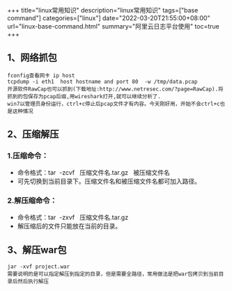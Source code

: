 +++
title="linux常用知识"
description="linux常用知识"
tags=["base command"]
categories=["linux"]
date="2022-03-20T21:55:00+08:00" 
url="linux-base-command.html"
summary="阿里云日志平台使用"
toc=true
+++

## 1、网络抓包

```
fconfig查看网卡 ip host 
tcpdump -i eth1  host hostname and port 80  -w /tmp/data.pcap
开源软件RawCap也可以抓到(下载地址:http://www.netresec.com/?page=RawCap).将抓到的包保存为pcap后缀,用wireshark打开,就可以继续分析了.
win7以管理员身份运行，ctrl+c停止后pcap文件才有内容。今天刚好用，开始不会ctrl+c也是这种情况
```



## 2、压缩解压

###  1.压缩命令：
  + 命令格式：tar  -zcvf   压缩文件名.tar.gz   被压缩文件名
  + 可先切换到当前目录下。压缩文件名和被压缩文件名都可加入路径。

### 2.解压缩命令：

+ 命令格式：tar  -zxvf   压缩文件名.tar.gz
+ 解压缩后的文件只能放在当前的目录。

## 3、解压war包

```
jar -xvf project.war
需要说明的是可以指定解压到指定的目录，但是需要全路径，常用做法是把war包拷贝到当前目录后然后执行解压
```




